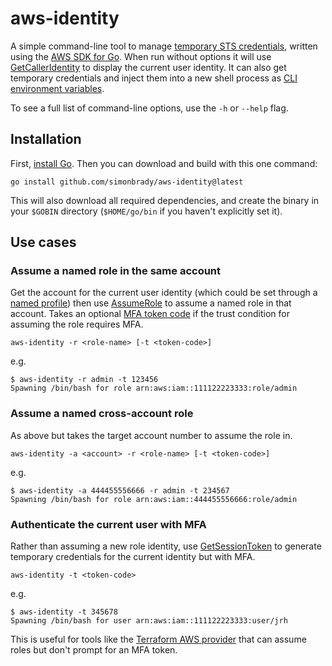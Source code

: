 # aws-identity

A simple command-line tool to manage
[temporary STS credentials](https://docs.aws.amazon.com/IAM/latest/UserGuide/id_credentials_temp.html), written using the
[AWS SDK for Go](https://aws.amazon.com/sdk-for-go/). When run without options it will use
[GetCallerIdentity](https://docs.aws.amazon.com/STS/latest/APIReference/API_GetCallerIdentity.html)
to display the current user identity. It can also get temporary credentials and inject them into a new shell process
as [CLI environment variables](https://docs.aws.amazon.com/cli/latest/userguide/cli-configure-envvars.html).

To see a full list of command-line options, use the `-h` or `--help` flag.

## Installation

First, [install Go](https://golang.org/doc/install). Then you can download and build with this one command:

```
go install github.com/simonbrady/aws-identity@latest
```

This will also download all required dependencies, and create the binary in your `$GOBIN`
directory (`$HOME/go/bin` if you haven't explicitly set it).

## Use cases

### Assume a named role in the same account

Get the account for the current user identity (which could be set through a
[named profile](https://docs.aws.amazon.com/cli/latest/userguide/cli-configure-profiles.html))
then use [AssumeRole](https://docs.aws.amazon.com/STS/latest/APIReference/API_AssumeRole.html)
to assume a named role in that account. Takes an optional
[MFA token code](https://docs.aws.amazon.com/IAM/latest/UserGuide/id_credentials_mfa.html) if the trust condition for
assuming the role requires MFA.

```
aws-identity -r <role-name> [-t <token-code>]
```

e.g.

```
$ aws-identity -r admin -t 123456
Spawning /bin/bash for role arn:aws:iam::111122223333:role/admin
```

### Assume a named cross-account role

As above but takes the target account number to assume the role in.

```
aws-identity -a <account> -r <role-name> [-t <token-code>]
```

e.g.

```
$ aws-identity -a 444455556666 -r admin -t 234567
Spawning /bin/bash for role arn:aws:iam::444455556666:role/admin
```

### Authenticate the current user with MFA

Rather than assuming a new role identity, use
[GetSessionToken](https://docs.aws.amazon.com/STS/latest/APIReference/API_GetSessionToken.html)
to generate temporary credentials for the current identity but with MFA.

```
aws-identity -t <token-code>
```

e.g.

```
$ aws-identity -t 345678
Spawning /bin/bash for user arn:aws:iam::111122223333:user/jrh
```

This is useful for tools like the [Terraform AWS provider](https://www.terraform.io/docs/providers/aws/)
that can assume roles but don't prompt for an MFA token.
